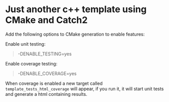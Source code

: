 # Just another c++ template using CMake and Catch2

Add the following options to CMake generation to enable features:

Enable unit testing:
> -DENABLE_TESTING=yes

Enable coverage testing:
> -DENABLE_COVERAGE=yes

When coverage is enabled a new target called `template_tests_html_coverage` will appear, if you run it, it will start
unit tests and generate a html containing results.
